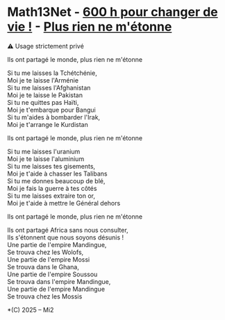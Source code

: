 # Math13Net - [600 h pour changer de vie !](https://youtu.be/rX1fjyX3mGU?si=_yPK_-CK3pKO973H) - [Plus rien ne m'étonne](https://youtu.be/fFoThCFlD3c?si=JmtjKnLkqsI9NV9u)
⚠️ Usage strictement privé

Ils ont partagé le monde, plus rien ne m'étonne  
  
Si tu me laisses la Tchétchénie,  
Moi je te laisse l'Arménie  
Si tu me laisses l'Afghanistan  
Moi je te laisse le Pakistan  
Si tu ne quittes pas Haïti,  
Moi je t'embarque pour Bangui  
Si tu m'aides à bombarder l'Irak,  
Moi je t'arrange le Kurdistan  
  
Ils ont partagé le monde, plus rien ne m'étonne  
  
Si tu me laisses l'uranium  
Moi je te laisse l'aluminium  
Si tu me laisses tes gisements,  
Moi je t'aide à chasser les Talibans  
Si tu me donnes beaucoup de blé,  
Moi je fais la guerre à tes côtés  
Si tu me laisses extraire ton or,  
Moi je t'aide à mettre le Général dehors  
  
Ils ont partagé le monde, plus rien ne m'étonne  
  
Ils ont partagé Africa sans nous consulter,  
Ils s'étonnent que nous soyons désunis !  
Une partie de l'empire Mandingue,  
Se trouva chez les Wolofs,  
Une partie de l'empire Mossi  
Se trouva dans le Ghana,  
Une partie de l'empire Soussou  
Se trouva dans l'empire Mandingue,  
Une partie de l'empire Mandingue  
Se trouva chez les Mossis  
  
  
*(C) 2025 – Mi2
